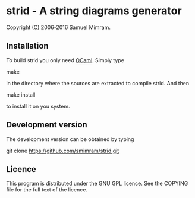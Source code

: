strid - A string diagrams generator
===================================
Copyright (C) 2006-2016 Samuel Mimram.

Installation
------------
To build strid you only need [OCaml](http://caml.inria.fr). Simply type

   make

in the directory where the sources are extracted to compile strid. And then

   make install

to install it on you system.

Development version
-------------------
The development version can be obtained by typing

   git clone https://github.com/smimram/strid.git

Licence
-------
This program is distributed under the GNU GPL licence. See the COPYING file for
the full text of the licence.
